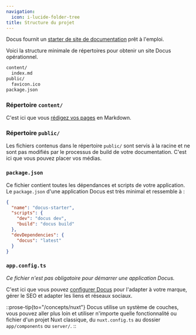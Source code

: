 ```yaml
---
navigation:
  icon: i-lucide-folder-tree
title: Structure du projet
---
```


Docus fournit un [starter de site de documentation](https://github.com/nuxtlabs/docus/tree/.starter) prêt à l'emploi.

Voici la structure minimale de répertoires pour obtenir un site Docus opérationnel.

```bash
content/
  index.md
public/
  favicon.ico
package.json
```

### Répertoire `content/`

C'est ici que vous [rédigez vos pages](/fr/concepts/edition) en Markdown.

### Répertoire `public/`

Les fichiers contenus dans le répertoire `public/` sont servis à la racine et ne sont pas modifiés par le processus de build de votre documentation. C'est ici que vous pouvez placer vos médias.

### `package.json`

Ce fichier contient toutes les dépendances et scripts de votre application. Le `package.json` d'une application Docus est très minimal et ressemble à :

```json [package.json]
{
  "name": "docus-starter",
  "scripts": {
    "dev": "docus dev",
    "build": "docus build"
  },
  "devDependencies": {
    "docus": "latest"
  }
}
```

### `app.config.ts`

*Ce fichier n'est pas obligatoire pour démarrer une application Docus.*

C'est ici que vous pouvez [configurer Docus](/concepts/configuration) pour l'adapter à votre marque, gérer le SEO et adapter les liens et réseaux sociaux.

::prose-tip{to="/concepts/nuxt"}
Docus utilise un système de couches, vous pouvez aller plus loin et utiliser n'importe quelle fonctionnalité ou fichier d'un projet Nuxt classique, du `nuxt.config.ts` au dossier `app/components` ou `server/`.
::

